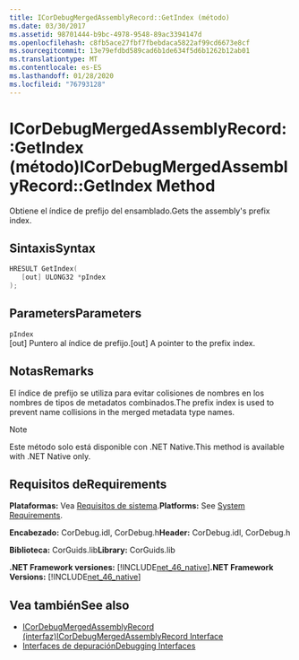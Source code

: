 ```yaml
---
title: ICorDebugMergedAssemblyRecord::GetIndex (método)
ms.date: 03/30/2017
ms.assetid: 98701444-b9bc-4978-9548-89ac3394147d
ms.openlocfilehash: c8fb5ace27fbf7fbebdaca5822af99cd6673e8cf
ms.sourcegitcommit: 13e79efdbd589cad6b1de634f5d6b1262b12ab01
ms.translationtype: MT
ms.contentlocale: es-ES
ms.lasthandoff: 01/28/2020
ms.locfileid: "76793128"
---
```

# <a name="icordebugmergedassemblyrecordgetindex-method"></a><span data-ttu-id="444a9-102">ICorDebugMergedAssemblyRecord::GetIndex (método)</span><span class="sxs-lookup"><span data-stu-id="444a9-102">ICorDebugMergedAssemblyRecord::GetIndex Method</span></span>
<span data-ttu-id="444a9-103">Obtiene el índice de prefijo del ensamblado.</span><span class="sxs-lookup"><span data-stu-id="444a9-103">Gets the assembly's prefix index.</span></span>  
  
## <a name="syntax"></a><span data-ttu-id="444a9-104">Sintaxis</span><span class="sxs-lookup"><span data-stu-id="444a9-104">Syntax</span></span>  
  
```cpp  
HRESULT GetIndex(  
   [out] ULONG32 *pIndex  
);  
```  
  
## <a name="parameters"></a><span data-ttu-id="444a9-105">Parameters</span><span class="sxs-lookup"><span data-stu-id="444a9-105">Parameters</span></span>  
 `pIndex`  
 <span data-ttu-id="444a9-106">[out] Puntero al índice de prefijo.</span><span class="sxs-lookup"><span data-stu-id="444a9-106">[out] A pointer to the prefix index.</span></span>  
  
## <a name="remarks"></a><span data-ttu-id="444a9-107">Notas</span><span class="sxs-lookup"><span data-stu-id="444a9-107">Remarks</span></span>  
 <span data-ttu-id="444a9-108">El índice de prefijo se utiliza para evitar colisiones de nombres en los nombres de tipos de metadatos combinados.</span><span class="sxs-lookup"><span data-stu-id="444a9-108">The prefix index is used to prevent name collisions in the merged metadata type names.</span></span>  
  
> [!NOTE]
> <span data-ttu-id="444a9-109">Este método solo está disponible con .NET Native.</span><span class="sxs-lookup"><span data-stu-id="444a9-109">This method is available with .NET Native only.</span></span>  
  
## <a name="requirements"></a><span data-ttu-id="444a9-110">Requisitos de</span><span class="sxs-lookup"><span data-stu-id="444a9-110">Requirements</span></span>  
 <span data-ttu-id="444a9-111">**Plataformas:** Vea [Requisitos de sistema](../../../../docs/framework/get-started/system-requirements.md).</span><span class="sxs-lookup"><span data-stu-id="444a9-111">**Platforms:** See [System Requirements](../../../../docs/framework/get-started/system-requirements.md).</span></span>  
  
 <span data-ttu-id="444a9-112">**Encabezado:** CorDebug.idl, CorDebug.h</span><span class="sxs-lookup"><span data-stu-id="444a9-112">**Header:** CorDebug.idl, CorDebug.h</span></span>  
  
 <span data-ttu-id="444a9-113">**Biblioteca:** CorGuids.lib</span><span class="sxs-lookup"><span data-stu-id="444a9-113">**Library:** CorGuids.lib</span></span>  
  
 <span data-ttu-id="444a9-114">**.NET Framework versiones:** [!INCLUDE[net_46_native](../../../../includes/net-46-native-md.md)]</span><span class="sxs-lookup"><span data-stu-id="444a9-114">**.NET Framework Versions:** [!INCLUDE[net_46_native](../../../../includes/net-46-native-md.md)]</span></span>  
  
## <a name="see-also"></a><span data-ttu-id="444a9-115">Vea también</span><span class="sxs-lookup"><span data-stu-id="444a9-115">See also</span></span>

- [<span data-ttu-id="444a9-116">ICorDebugMergedAssemblyRecord (interfaz)</span><span class="sxs-lookup"><span data-stu-id="444a9-116">ICorDebugMergedAssemblyRecord Interface</span></span>](icordebugmergedassemblyrecord-interface.md)
- [<span data-ttu-id="444a9-117">Interfaces de depuración</span><span class="sxs-lookup"><span data-stu-id="444a9-117">Debugging Interfaces</span></span>](debugging-interfaces.md)
